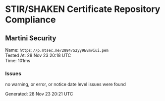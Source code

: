# STIR/SHAKEN Certificate Repository Compliance

## Martini Security

Name: `https://p.mtsec.me/2884/S2yy9Evmviui.pem`\
Tested At: 28 Nov 23 20:18 UTC\
Time: 101ms

### Issues

no warning, or error, or notice date level issues were found

Generated: 28 Nov 23 20:21 UTC